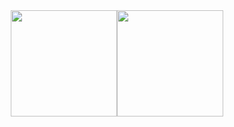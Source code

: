 <div style="display: flex; justify-content: center;">
  <a href="https://github.com/bruno-venturini%22%3E">
    <img height="170em" src='https://github-readme-stats-bruno-venturini.vercel.app/api?username=Bruno-Venturini&theme=radical&show_icons=true&hide_border=true&count_private=true'/>
  </a>
  <a href="https://github.com/bruno-venturini%22%3E">
    <img height="170em" src="https://github-readme-stats-bruno-venturini.vercel.app/api/top-langs/?username=Bruno-Venturini&theme=radical&show_icons=true&hide_border=true&layout=compact"/>
  </a>
</div
